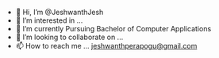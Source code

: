 - 👋 Hi, I’m @JeshwanthJesh
- 👀 I’m interested in ...
- 🌱 I’m currently Pursuing Bachelor of Computer Applications
- 💞️ I’m looking to collaborate on ...
- 📫 How to reach me ... jeshwanthperapogu@gmail.com

<!---
JeshwanthJesh/JeshwanthJesh is a ✨ special ✨ repository because its `README.md` (this file) appears on your GitHub profile.
You can click the Preview link to take a look at your changes.
--->
